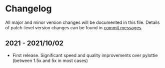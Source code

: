 # Changelog
All major and minor version changes will be documented in this file. Details of
patch-level version changes can be found in [commit messages](../../commits/master).

## 2021 - 2021/10/02

- First release. Significant speed and quality improvements over pylottie (between 1.5x and 5x in most cases)
